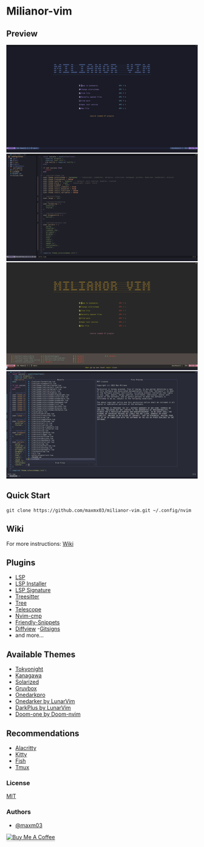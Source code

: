 # Milianor-vim

## Preview

<img src="./screenshots/1.png" />
<img src="./screenshots/2.png" />
<img src="./screenshots/3.png" />
<img src="./screenshots/4.png" />

## Quick Start
```
git clone https://github.com/maxmx03/milianor-vim.git ~/.config/nvim
```

## Wiki

For more instructions: [Wiki](https://github.com/maxmx03/milianor-vim/wiki)

## Plugins
- [LSP](https://github.com/neovim/nvim-lspconfig)
- [LSP Installer](https://github.com/williamboman/nvim-lsp-installer)
- [LSP Signature](https://github.com/ray-x/lsp_signature.nvim)
- [Treesitter](https://github.com/nvim-treesitter/nvim-treesitter)
- [Tree](https://github.com/kyazdani42/nvim-tree.lua)
- [Telescope](https://github.com/nvim-telescope/telescope.nvim)
- [Nvim-cmp](https://github.com/hrsh7th/nvim-cmp)
- [Friendly-Snippets](https://github.com/rafamadriz/friendly-snippets)
- [Diffview](https://github.com/sindrets/diffview.nvim)
-[Gitsigns](https://github.com/lewis6991/gitsigns.nvim)
- and more...

## Available Themes
- [Tokyonight](https://github.com/folke/tokyonight.nvim)
- [Kanagawa](https://github.com/rebelot/kanagawa.nvim)
- [Solarized](https://github.com/maxmx03/solarized.nvim)
- [Gruvbox](https://github.com/morhetz/gruvbox)
- [Onedarkpro](https://github.com/olimorris/onedarkpro.nvim)
- [Onedarker by LunarVim ](https://github.com/LunarVim/onedarker.nvim)
- [DarkPlus by LunarVim ](https://github.com/LunarVim/darkplus.nvim)
- [Doom-one by Doom-nvim ](https://github.com/NTBBloodbath/doom-one.nvim)

## Recommendations
- [Alacritty](https://github.com/alacritty/alacritty)
- [Kitty](https://github.com/kovidgoyal/kitty)
- [Fish](https://github.com/fish-shell/fish-shell)
- [Tmux](https://github.com/tmux/tmux)

### License

[MIT](https://choosealicense.com/licenses/mit/)

### Authors

- [@maxm03](https://github.com/maxmx03)

<a href="https://www.buymeacoffee.com/milianor" target="_blank"><img src="https://www.buymeacoffee.com/assets/img/custom_images/orange_img.png" alt="Buy Me A Coffee" style="height: 41px !important;width: 174px !important;box-shadow: 0px 3px 2px 0px rgba(190, 190, 190, 0.5) !important;-webkit-box-shadow: 0px 3px 2px 0px rgba(190, 190, 190, 0.5) !important;" ></a>

